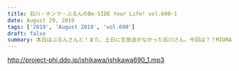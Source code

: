 ```yaml
---
title: 石川・ホンマ・ぶるんのBe-SIDE Your Life! vol.690-1
date: August 29, 2019
tags: ['2019', 'August 2019', 'vol.690']
draft: false
summary: 本日はぶるんさんと！また、土日に生放送がなかった石川さん。今回は？？MIURA
---
```


http://project-phi.ddo.jp/ishikawa/ishikawa690_1.mp3
